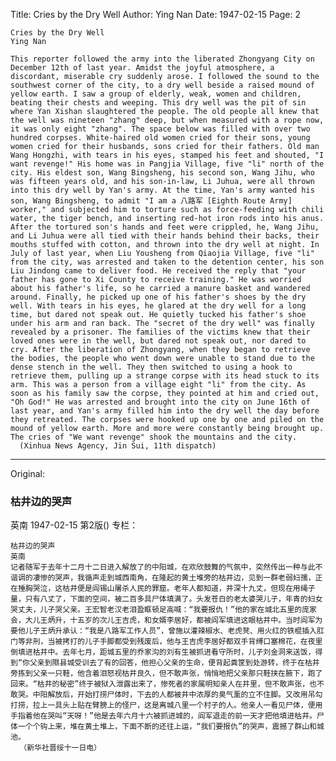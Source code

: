 Title: Cries by the Dry Well
Author: Ying Nan
Date: 1947-02-15
Page: 2

    Cries by the Dry Well
    Ying Nan

    This reporter followed the army into the liberated Zhongyang City on December 12th of last year. Amidst the joyful atmosphere, a discordant, miserable cry suddenly arose. I followed the sound to the southwest corner of the city, to a dry well beside a raised mound of yellow earth. I saw a group of elderly, weak, women and children, beating their chests and weeping. This dry well was the pit of sin where Yan Xishan slaughtered the people. The old people all knew that the well was nineteen "zhang" deep, but when measured with a rope now, it was only eight "zhang". The space below was filled with over two hundred corpses. White-haired old women cried for their sons, young women cried for their husbands, sons cried for their fathers. Old man Wang Hongzhi, with tears in his eyes, stamped his feet and shouted, "I want revenge!" His home was in Pangjia Village, five "li" north of the city. His eldest son, Wang Bingsheng, his second son, Wang Jihu, who was fifteen years old, and his son-in-law, Li Juhua, were all thrown into this dry well by Yan's army. At the time, Yan's army wanted his son, Wang Bingsheng, to admit "I am a 八路军 [Eighth Route Army] worker," and subjected him to torture such as force-feeding with chili water, the tiger bench, and inserting red-hot iron rods into his anus. After the tortured son's hands and feet were crippled, he, Wang Jihu, and Li Juhua were all tied with their hands behind their backs, their mouths stuffed with cotton, and thrown into the dry well at night. In July of last year, when Liu Yousheng from Qiaojia Village, five "li" from the city, was arrested and taken to the detention center, his son Liu Jindong came to deliver food. He received the reply that "your father has gone to Xi County to receive training." He was worried about his father's life, so he carried a manure basket and wandered around. Finally, he picked up one of his father's shoes by the dry well. With tears in his eyes, he glared at the dry well for a long time, but dared not speak out. He quietly tucked his father's shoe under his arm and ran back. The "secret of the dry well" was finally revealed by a prisoner. The families of the victims knew that their loved ones were in the well, but dared not speak out, nor dared to cry. After the liberation of Zhongyang, when they began to retrieve the bodies, the people who went down were unable to stand due to the dense stench in the well. They then switched to using a hook to retrieve them, pulling up a strange corpse with its head stuck to its arm. This was a person from a village eight "li" from the city. As soon as his family saw the corpse, they pointed at him and cried out, "Oh God!" He was arrested and brought into the city on June 16th of last year, and Yan's army filled him into the dry well the day before they retreated. The corpses were hooked up one by one and piled on the mound of yellow earth. More and more were constantly being brought up. The cries of "We want revenge" shook the mountains and the city.
      (Xinhua News Agency, Jin Sui, 11th dispatch)



<hr /> 

Original: 


### 枯井边的哭声
英南
1947-02-15
第2版()
专栏：

    枯井边的哭声
    英南
    记者随军于去年十二月十二日进入解放了的中阳城，在欢欣鼓舞的气氛中，突然传出一种与此不谐调的凄惨的哭声，我循声走到城西南角，在隆起的黄土堆旁的枯井边，见到一群老弱妇孺，正在捶胸哭泣，这枯井便是阎锡山屠杀人民的罪窟。老年人都知道，井深十九丈，但现在用绳子量，只有八丈了，下面的空间，被二百多具尸体填满了。头发苍白的老太婆哭儿子，年青的妇女哭丈夫，儿子哭父亲。王宏智老汉老泪盈眶顿足高喊：“我要报仇！”他的家在城北五里的庞家会，大儿王炳升，十五岁的次儿王吉虎，和女婿李居好，都被阎军填进这眼枯井中。当时阎军为要他儿子王炳升承认：“我是八路军工作人员”，曾施以灌辣椒水、老虎凳、用火红的铁棍插入肛门等非刑，当被拷打的儿子手脚都受到残废后，他与王吉虎李居好都双手背缚口塞棉花，在夜里倒填进枯井中。去年七月，距城五里的乔家沟的刘有生被抓进看守所时，儿子刘金洞来送饭，得到“你父亲到隰县城受训去了有的回答，他担心父亲的生命，便背起粪筐到处游转，终于在枯井旁拣到父亲一只鞋，他含着泪怒视枯井良久，但不敢声张，悄悄地把父亲那只鞋挟在腋下，跑了回来。“枯井的秘密”终于被狱入泄露出来了，惨死者的家属明知亲人在井里，但不敢声张，也不敢哭。中阳解放后，开始打捞尸体时，下去的人都被井中浓厚的臭气薰的立不住脚。又改用吊勾打捞，拉上一具头上贴在臂膀上的怪尸，这是离城八里一个村子的人。他亲人一看见尸体，便用手指着他在哭叫“天呀！”他是去年六月十六被抓进城的，阎军退走的前一天才把他填进枯井。尸体一个个钩上来，堆在黄土堆上，下面不断的还往上运，“我们要报仇”的哭声，震撼了群山和城池。
      （新华社晋绥十一日电）

